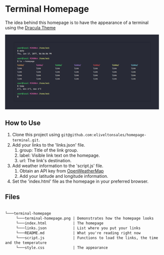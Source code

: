 # Terminal Homepage

The idea behind this homepage is to have the appearance of a terminal using the   [Dracula Theme](https://github.com/dracula/dracula-theme)

![plot](/terminal-homepage.png)
 
## How to Use
 
1. Clone this project using `git@github.com:eliveltonsales/homepage-terminal.git`.
2. Add your links to the 'links.json' file.
	1. group: Title of the link group.
	2. label: Visible link text on the homepage.
	3. url: The link's destination.
3. Add weather information to the 'script.js' file.
	1. Obtain an API key from [OpenWeatherMap](https://openweathermap.org/)
	2. Add your latitude and longitude information.
4. Set the 'index.html' file as the homepage in your preferred browser.

## Files

```

└───terminal-homepage
     └───terminal-homepage.png | Demonstrates how the homepage looks
     └───index.html            | The homepage
     └───links.json            | List where you put your links
     └───README.md             | What you're reading right now
     └───script.js             | Functions to load the links, the time and the temperature
     └───style.css             | The appearance

```
